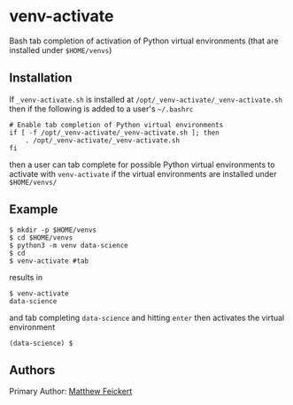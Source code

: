 # venv-activate

Bash tab completion of activation of Python virtual environments (that are installed under `$HOME/venvs`)

## Installation

If `_venv-activate.sh` is installed at `/opt/_venv-activate/_venv-activate.sh` then if the following is added to a user's `~/.bashrc`

```
# Enable tab completion of Python virtual environments
if [ -f /opt/_venv-activate/_venv-activate.sh ]; then
    . /opt/_venv-activate/_venv-activate.sh
fi
```

then a user can tab complete for possible Python virtual environments to activate with `venv-activate` if the virtual environments are installed under `$HOME/venvs/`

## Example

```
$ mkdir -p $HOME/venvs
$ cd $HOME/venvs
$ python3 -m venv data-science
$ cd
$ venv-activate #tab
```

results in

```
$ venv-activate
data-science
```

and tab completing `data-science` and hitting `enter` then activates the virtual environment

```
(data-science) $
```

## Authors

Primary Author: [Matthew Feickert](http://www.matthewfeickert.com/)
